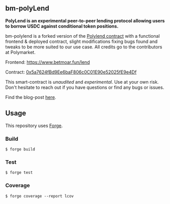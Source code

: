 ## bm-polyLend

**PolyLend is an experimental peer-to-peer lending protocol allowing users to borrow USDC against conditional token positions.**

bm-polylend is a forked version of the [Polylend contract](https://github.com/Polymarket/PolyLend) with a functional frontend & deployed contract, slight modifications fixing bugs found and tweaks to be more suited to our use case. All credits go to the contributors at Polymarket.

Frontend: https://www.betmoar.fun/lend

Contract: [0x5a7624fBd9Ee6baF806c0C01E90e52025fE9e4Df](https://polygonscan.com/address/0x5a7624fBd9Ee6baF806c0C01E90e52025fE9e4Df#code)

This smart-contract is _unaudited_ and _experimental_. Use at your own risk.
Don't hesitate to reach out if you have questions or find any bugs or issues.

Find the blog-post [here](https://mirror.xyz/polymarket.eth/8t4zhQlAza5M52dV4lVvh94NDhbJr2Dos4qvih80flU).

## Usage

This repository uses [Forge](https://book.getfoundry.sh/).

### Build

```shell
$ forge build
```

### Test

```shell
$ forge test
```

### Coverage

```shell
$ forge coverage --report lcov
```
